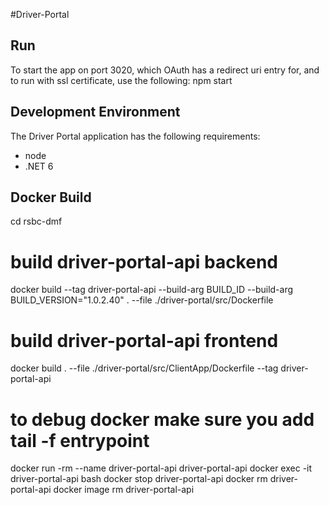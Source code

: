 #Driver-Portal

## Run

To start the app on port 3020, which OAuth has a redirect uri entry for, and to run with ssl certificate, use the following:
npm start

## Development Environment

The Driver Portal application has the following requirements:

- node
- .NET 6

## Docker Build

cd rsbc-dmf

# build driver-portal-api backend
docker build --tag driver-portal-api --build-arg BUILD_ID --build-arg BUILD_VERSION="1.0.2.40" . --file ./driver-portal/src/Dockerfile

# build driver-portal-api frontend
docker build . --file ./driver-portal/src/ClientApp/Dockerfile --tag driver-portal-api

# to debug docker make sure you add tail -f entrypoint
docker run -rm --name driver-portal-api driver-portal-api
docker exec -it driver-portal-api bash
docker stop driver-portal-api
docker rm driver-portal-api
docker image rm driver-portal-api

